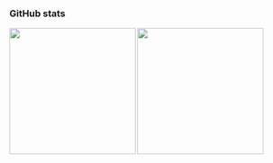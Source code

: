 ### GitHub stats
<a href="https://github.com/anuraghazra/github-readme-stats">
  <img align="left" height="224px" src="https://github-readme-stats.vercel.app/api?username=kotaitos&show_icons=true&count_private=true" />
</a>
<a href="https://github.com/anuraghazra/github-readme-stats">
  <img align="left" height="224px" src="https://github-readme-stats.vercel.app/api/top-langs/?username=kotaitos" />
</a>
